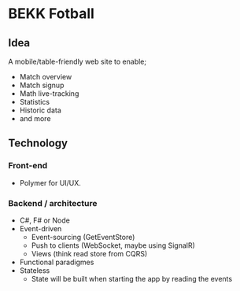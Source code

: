 # BEKK Fotball

## Idea

A mobile/table-friendly web site to enable;
* Match overview
* Match signup
* Math live-tracking
* Statistics
* Historic data
* and more

## Technology

### Front-end
* Polymer for UI/UX.

### Backend / architecture
* C#, F# or Node
* Event-driven
  * Event-sourcing (GetEventStore)
  * Push to clients (WebSocket, maybe using SignalR)
  * Views (think read store from CQRS)
* Functional paradigmes
* Stateless
  * State will be built when starting the app by reading the events

